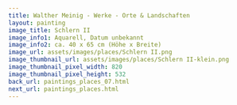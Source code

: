 ```yaml
---
title: Walther Meinig - Werke - Orte & Landschaften
layout: painting
image_title: Schlern II
image_info1: Aquarell, Datum unbekannt
image_info2: ca. 40 x 65 cm (Höhe x Breite)
image_url: assets/images/places/Schlern II.png
image_thumbnail_url: assets/images/places/Schlern II-klein.png
image_thumbnail_pixel_width: 820
image_thumbnail_pixel_height: 532
back_url: paintings_places_07.html
next_url: paintings_places.html
---
```


